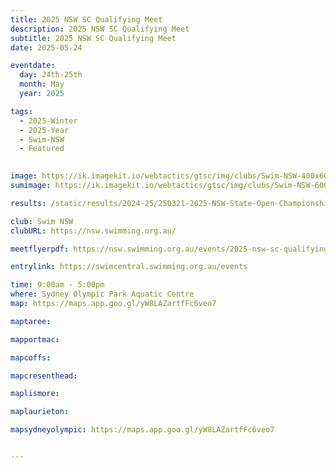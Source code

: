 ```yaml
---
title: 2025 NSW SC Qualifying Meet
description: 2025 NSW SC Qualifying Meet
subtitle: 2025 NSW SC Qualifying Meet
date: 2025-05-24

eventdate:
  day: 24th-25th
  month: May
  year: 2025

tags:
  - 2025-Winter
  - 2025-Year
  - Swim-NSW
  - Featured
 

image: https://ik.imagekit.io/webtactics/gtsc/img/clubs/Swim-NSW-400x600.jpg
sumimage: https://ik.imagekit.io/webtactics/gtsc/img/clubs/Swim-NSW-600x400.jpg

results: /static/results/2024-25/250321-2025-NSW-State-Open-Championships-results.pdf

club: Swim NSW
clubURL: https://nsw.swimming.org.au/

meetflyerpdf: https://nsw.swimming.org.au/events/2025-nsw-sc-qualifying-meet

entrylink: https://swimcentral.swimming.org.au/events

time: 9:00am - 5:00pm
where: Sydney Olympic Park Aquatic Centre
map: https://maps.app.goo.gl/yW8LAZartfFc6veo7

maptaree: 

mapportmac: 

mapcoffs:

mapcresenthead:

maplismore: 

maplaurieton: 

mapsydneyolympic: https://maps.app.goo.gl/yW8LAZartfFc6veo7


---
```

